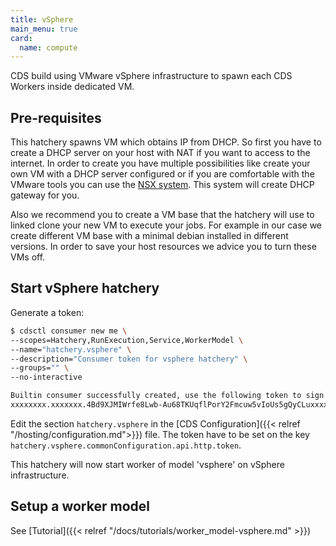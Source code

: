 ```yaml
---
title: vSphere
main_menu: true
card: 
  name: compute
---
```



CDS build using VMware vSphere infrastructure to spawn each CDS Workers inside dedicated VM.

## Pre-requisites

This hatchery spawns VM which obtains IP from DHCP. So first you have to create a DHCP server on your host with NAT if you want to access to the internet. In order to create you have multiple possibilities like create your own VM with a DHCP server configured or if you are comfortable with the VMware tools you can use the [NSX system](https://www.vmware.com/products/nsx.html). This system will create DHCP gateway for you.

Also we recommend you to create a VM base that the hatchery will use to linked clone your new VM to execute your jobs. For example in our case we create different VM base with a minimal debian installed in different versions. In order to save your host resources we advice you to turn these VMs off.

## Start vSphere hatchery

Generate a token:

```bash
$ cdsctl consumer new me \
--scopes=Hatchery,RunExecution,Service,WorkerModel \
--name="hatchery.vsphere" \
--description="Consumer token for vsphere hatchery" \
--groups="" \
--no-interactive

Builtin consumer successfully created, use the following token to sign in:
xxxxxxxx.xxxxxxx.4Bd9XJMIWrfe8Lwb-Au68TKUqflPorY2Fmcuw5vIoUs5gQyCLuxxxxxxxxxxxxxx
```

Edit the section `hatchery.vsphere` in the [CDS Configuration]({{< relref "/hosting/configuration.md">}}) file.
The token have to be set on the key `hatchery.vsphere.commonConfiguration.api.http.token`.

This hatchery will now start worker of model 'vsphere' on vSphere infrastructure.

## Setup a worker model

See [Tutorial]({{< relref "/docs/tutorials/worker_model-vsphere.md" >}})
